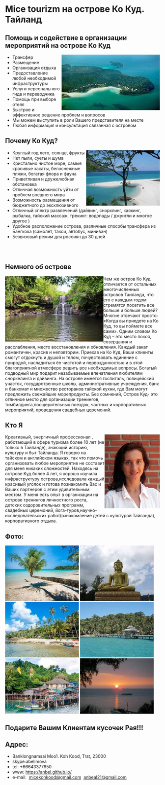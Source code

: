 # Mice tourizm на острове Ко Куд. Тайланд

## Помощь и содействие в организации мероприятий на острове Ко Куд

<img align="right" src="pics/koh_kood_7.jpg"/>

* Трансфер
* Размещение
* Организация отдыха
* Предоставление любой необходимой инфраструктуры
* Услуги персонального гида и переводчика
* Помощь при выборе отеля
* Быстрое и эффективное решение проблем и вопросов
* Мы можем выступить в роли Вашего представителя на месте
* Любая информация и консультация связанная с островом

## Почему Ко Куд?

<img align="right" src="pics/kode.jpg"/>

* Круглый год лето, солнце, фрукты
* Нет пыли, суеты и шума
* Кристально чистое море, самые красивые закаты, белоснежные пляжи, богатая флора и фауна
* Приветливая и дружелюбная обстановка
* Отличная возможность уйти от проблем внешнего мира
* Возможность размещения от бюджетного до эксклюзивного
* Отличный спектр развлечений (дайвинг, снорклинг, каякинг, рыбалка, тайский массаж, трекинг: водопады / джунгли и многое другое )
* Удобное расположение острова, различные способы трансфера из Бангкока (самолет, такси, автобус, минивэн)
* Безвизовый режим для россиян до 30 дней

<br>
<br>

## Немного об острове

<img align="left" src="pics/koh_kood_6.jpg"/>
Чем же остров Ко Куд отличается от остальных
многочисленных  островов Таиланда, что
его с каждым  годом стремятся посетить
все больше и больше людей? Многие
отвечают просто: «Когда  вы приедете на
Ко Куд, то вы поймете все сами». Одним
словом Ко Куд – это место покоя, 
созерцания и расслабления, место
восстановления и обновления. Каждый
закат романтичен, красив и неповторим.
Приехав на Ко Куд, Ваши клиенты смогут
отдохнуть и душой и телом,
почувствовать единение с природой,
насладиться ёе чистотой и
первозданностью и в этой благоприятной атмосфере 
решить все необходимые вопросы. Богатый подводный мир
подарит незабываемые впечатления
любителям сноркелинга и дайвинга. На 
острове имеется госпиталь, полицейский
участок, государственные школы,
административные учреждения, банк и
банкомат и множество ресторанов
тайской кухни, где Вам могут предложить
свежайшие морепродукты. Без сомнений,
Остров Куд- это отличное место для
организации тренингов,
тимбилдинга,поощерительных поездок,
частных и корпоративных мероприятий,
проведения свадебных церемоний.

<br>

## Кто Я

<img align="right" src="pics/anna-belimova.small.jpg"/>
Креативный, энергичный профессионал , 
работающий в сфере туризма более 10 лет
(не только в Тайланде),
знающий историю, культуру и  быт Тайланда.
Я говорю на  тайском и
английском языках, так что помочь 
организовать любое мероприятие не
составит для меня никаких сложностей.  Находясь
на острове Куд более 4 лет, я хорошо изучила 
инфраструктуру острова,исследовала каждый
красивый уголок и готова познакомить
Вас и Ваших партнеров с этим удивительным
местом. У меня есть опыт в
организации на острове тренингов
личностного роста, детских
оздоровительных программ, свадебных
церемоний,
йога-туров,научно-исследовательских
работ(ознакомление детей с культурой
Тайланда), корпоративного отдыха.

## Фото:

![kohkood](pics/kopa.jpg)
![kohkood](pics/kobu.jpg)
![kohkood](pics/koka1.jpg)
![kohkood](pics/kobe.jpg)
![kohkood](pics/kord.jpg)
![kohkood](pics/kosn.jpg)

## Подарите Вашим Клиентам кусочек Рая!!!

## Адрес:

* Banklongnamsai Moo1. Koh Kood, Trat, 23000
* skype:abelimova
* tel: +66643377650
* www: https://anbel.github.io/
* e-mail:
  micekohkood@gmail.com
  anbeal21@gmail.com
